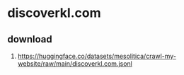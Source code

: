 # discoverkl.com

## download

1. https://huggingface.co/datasets/mesolitica/crawl-my-website/raw/main/discoverkl.com.jsonl